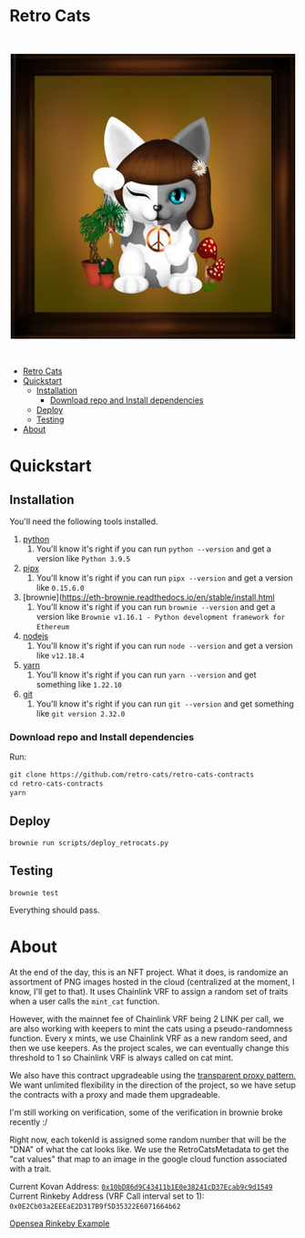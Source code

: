 # Retro Cats

<br/>
<p align="center">
<img src="./img/cat.jpeg" width="500" alt="Retro Cat">
</p>
<br/>

- [Retro Cats](#retro-cats)
- [Quickstart](#quickstart)
  - [Installation](#installation)
    - [Download repo and Install dependencies](#download-repo-and-install-dependencies)
  - [Deploy](#deploy)
  - [Testing](#testing)
- [About](#about)
# Quickstart
## Installation

You'll need the following tools installed. 

1. [python](https://www.python.org/downloads/)
   1. You'll know it's right if you can run `python --version` and get a version like `Python 3.9.5`
2. [pipx](https://pypi.org/project/pipx/)
   1. You'll know it's right if you can run `pipx --version` and get a version like `0.15.6.0`
3. [brownie](https://eth-brownie.readthedocs.io/en/stable/install.html
   1. You'll know it's right if you can run `brownie --version` and get a version like `Brownie v1.16.1 - Python development framework for Ethereum`
4. [nodejs](https://nodejs.org/en/download/)
   1. You'll know it's right if you can run `node --version` and get a version like `v12.18.4`
5. [yarn](https://classic.yarnpkg.com/en/docs/install/#mac-stable)
   1. You'll know it's right if you can run `yarn --version` and get something like `1.22.10`
6. [git](https://git-scm.com/book/en/v2/Getting-Started-Installing-Git)
   1. You'll know it's right if you can run `git --version` and get something like `git version 2.32.0`

### Download repo and Install dependencies

Run:
```
git clone https://github.com/retro-cats/retro-cats-contracts
cd retro-cats-contracts
yarn
```

## Deploy

```
brownie run scripts/deploy_retrocats.py
```

## Testing

```
brownie test
```

Everything should pass.

# About

At the end of the day, this is an NFT project. What it does, is randomize an assortment of PNG images hosted in the cloud (centralized at the moment, I know, I'll get to that). It uses Chainlink VRF to assign a random set of traits when a user calls the `mint_cat` function. 

However, with the mainnet fee of Chainlink VRF being 2 LINK per call, we are also working with keepers to mint the cats using a pseudo-randomness function. Every x mints, we use Chainlink VRF as a new random seed, and then we use keepers. As the project scales, we can eventually change this threshold to 1 so Chainlink VRF is always called on cat mint. 

We also have this contract upgradeable using the [transparent proxy pattern.](https://blog.openzeppelin.com/the-transparent-proxy-pattern/) We want unlimited flexibility in the direction of the project, so we have setup the contracts with a proxy and made them upgradeable.

I'm still working on verification, some of the verification in brownie broke recently :/

Right now, each tokenId is assigned some random number that will be the "DNA" of what the cat looks like. We use the RetroCatsMetadata to get the "cat values" that map to an image in the google cloud function associated with a trait. 

Current Kovan Address: [`0x10bD86d9C43411b1E0e38241cD37Ecab9c9d1549`](https://kovan.etherscan.io/address/0x10bD86d9C43411b1E0e38241cD37Ecab9c9d1549)
Current Rinkeby Address (VRF Call interval set to 1): `0x0E2Cb03a2EEEaE2D317B9f5D35322E6071664b62`

[Opensea Rinkeby Example](https://testnets.opensea.io/assets/0x0e2cb03a2eeeae2d317b9f5d35322e6071664b62/0?assetContractAddress=0x0e2cb03a2eeeae2d317b9f5d35322e6071664b62&tokenId=0)
